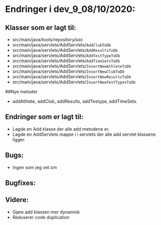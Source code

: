 # Endringer i dev_9_08/10/2020:

## Klasser som er lagt til:
- src/main/java/tools/repository/`Add` 
- src/main/java/servlets/AddServlets/`AddClubToDb`
- src/main/java/servlets/AddServlets/`AddResultsToDb`
- src/main/java/servlets/AddServlets/`AddTestTypeToDb`
- src/main/java/servlets/AddServlets/`AddTimeSetsToDb`
- src/main/java/servlets/AddServlets/`InsertNewAthleteToDb`
- src/main/java/servlets/AddServlets/`InsertNewClubToDb`
- src/main/java/servlets/AddServlets/`InsertNewResultsToDb`
- src/main/java/servlets/AddServlets/`InsertNewTestTypesToDb`

##Nye metoder
- addAthlete, addClub, addResults, addTestype, addTimeSets.

## Endringer som er lagt til:
- Lagde en Add klasse der alle add metodene er.
- Lagde en AddServlets mappe i i servlets der alle add servlet klassene ligger. 


## Bugs:
- Ingen som jeg vet om 

## Bugfixes:

## Videre:
- Gjøre add klassen mer dynamisk
- Reduserer code duplication




